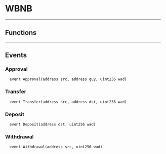 # WBNB




___

## Functions


___

## Events

### Approval

```solidity
  event Approval(address src, address guy, uint256 wad)
```


### Transfer

```solidity
  event Transfer(address src, address dst, uint256 wad)
```


### Deposit

```solidity
  event Deposit(address dst, uint256 wad)
```


### Withdrawal

```solidity
  event Withdrawal(address src, uint256 wad)
```


